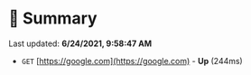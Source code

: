 # 📖 Summary
Last updated: **6/24/2021, 9:58:47 AM**

- `GET` [https://google.com](https://google.com) - **Up** (244ms)
